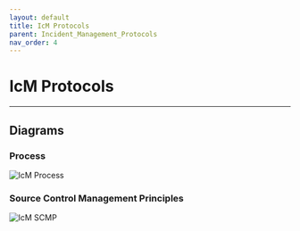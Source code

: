 ```yaml
---
layout: default
title: IcM Protocols
parent: Incident_Management_Protocols
nav_order: 4
---
```


# IcM Protocols

---

## Diagrams

### Process

![IcM Process](https://raw.githubusercontent.com/Software-For-Love/incident-management-protocols/master/img/diagrams/sfl-icm-Process.png)

### Source Control Management Principles

![IcM SCMP](https://raw.githubusercontent.com/Software-For-Love/incident-management-protocols/master/img/diagrams/sfl-icm-Source%20Control%20Management%20Principles.png)
